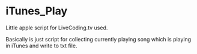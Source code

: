 # iTunes_Play

Little apple script for LiveCoding.tv used.

Basically is just script for collecting currently playing song which is playing in iTunes and write to txt file.